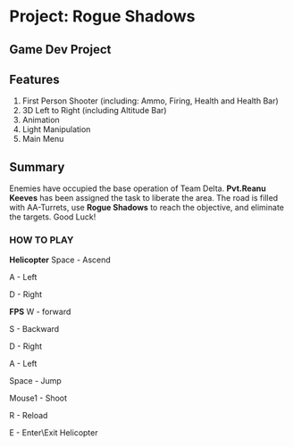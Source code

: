 # Project: **Rogue Shadows**
Game Dev Project
-----

## Features
1. First Person Shooter (including: Ammo, Firing, Health and Health Bar)
2. 3D Left to Right (including Altitude Bar)
3. Animation
4. Light Manipulation
5. Main Menu

## Summary

Enemies have occupied the base operation of Team Delta. **Pvt.Reanu Keeves** has been assigned the task to liberate the area.
The road is filled with AA-Turrets, use **Rogue Shadows** to reach the objective, and eliminate the targets.
Good Luck!

### HOW TO PLAY
**Helicopter**
Space - Ascend

A - Left

D - Right

**FPS**
W - forward

S - Backward

D - Right

A - Left

Space - Jump

Mouse1 - Shoot

R - Reload


E - Enter\Exit Helicopter


